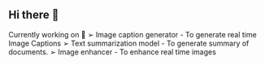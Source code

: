 ## Hi there 👋

<!--
**Sharkytony/Sharkytony** is a ✨ _special_ ✨ repository because its `README.md` (this file) appears on your GitHub profile.

Here are some ideas to get you started:

- 🔭 I’m currently working on ...
- 🌱 I’m currently learning ...
- 👯 I’m looking to collaborate on ...
- 🤔 I’m looking for help with ...
- 💬 Ask me about ...
- 📫 How to reach me: ...
- 😄 Pronouns: ...
- ⚡ Fun fact: ...
-->

Currently working on 📝
    ➢ Image caption generator - To generate real time Image Captions
    ➢ Text summarization model - To generate summary of documents.
    ➢ Image enhancer - To enhance real time images